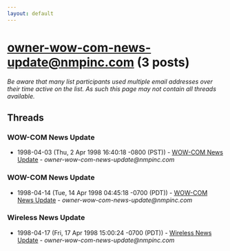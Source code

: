 ```yaml
---
layout: default
---
```


# owner-wow-com-news-update@nmpinc.com (3 posts)

_Be aware that many list participants used multiple email addresses over their time active on the list. As such this page may not contain all threads available._

## Threads

### WOW-COM News Update
+ 1998-04-03 (Thu, 2 Apr 1998 16:40:18 -0800 (PST)) - [WOW-COM News Update](/archive/1998/04/8ecb2104bca441d270edf016d7e5c886073b5bfdb18222e73a76b56e742c0cbc) - _owner-wow-com-news-update@nmpinc.com_

### WOW-COM News Update
+ 1998-04-14 (Tue, 14 Apr 1998 04:45:18 -0700 (PDT)) - [WOW-COM News Update](/archive/1998/04/ef190e7f20275c0de58d12af90f189ab29df5187327ab8403965f05d6be2ff63) - _owner-wow-com-news-update@nmpinc.com_

### Wireless News Update
+ 1998-04-17 (Fri, 17 Apr 1998 15:00:24 -0700 (PDT)) - [Wireless News Update](/archive/1998/04/bd008c67865d89ab90af31f9dfce5cd88432f9f58351c3aee70bc2c3948e887a) - _owner-wow-com-news-update@nmpinc.com_

